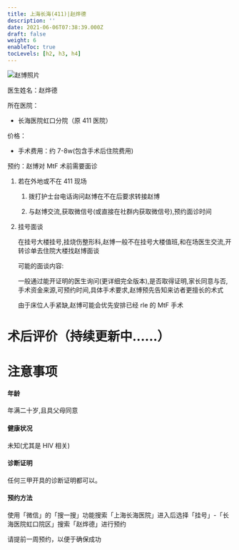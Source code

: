 ```yaml
---
title: 上海长海(411)|赵烨德
description: ''
date: 2021-06-06T07:38:39.000Z
draft: false
weight: 6
enableToc: true
tocLevels: [h2, h3, h4]
---
```


![赵博照片](images/doctor/zhao-yede.jpg)

医生姓名：赵烨德

所在医院：

-   长海医院虹口分院（原 411 医院）

价格：

-   手术费用：约 7-8w(包含手术后住院费用)

预约：赵博对 MtF 术前需要面诊

1.  若在外地或不在 411 现场

    1.  拨打护士台电话询问赵博在不在后要求转接赵博

    2.  与赵博交流,获取微信号(或直接在社群内获取微信号),预约面诊时间

2.  挂号面谈

    在挂号大楼挂号,挂烧伤整形科,赵博一般不在挂号大楼值班,和在场医生交流,开转诊单去住院大楼找赵博面谈

    可能的面谈内容:

    ​一般通过能开证明的医生询问(更详细完全版本),是否取得证明,家长同意与否,手术资金来源,可预约时间,具体手术要求,赵博预先告知来访者更擅长的术式

    由于床位人手紧缺,赵博可能会优先安排已经 rle 的 MtF 手术

# 术后评价（持续更新中......）

# 注意事项

#### 年龄

年满二十岁,且具父母同意

#### 健康状况

未知(尤其是 HIV 相关)

#### 诊断证明

任何三甲开具的诊断证明都可以。

#### 预约方法

使用「微信」的「搜一搜」功能搜索「上海长海医院」进入后选择「挂号」-「长海医院虹口院区」搜索「赵烨德」进行预约

请提前一周预约，以便于确保成功
